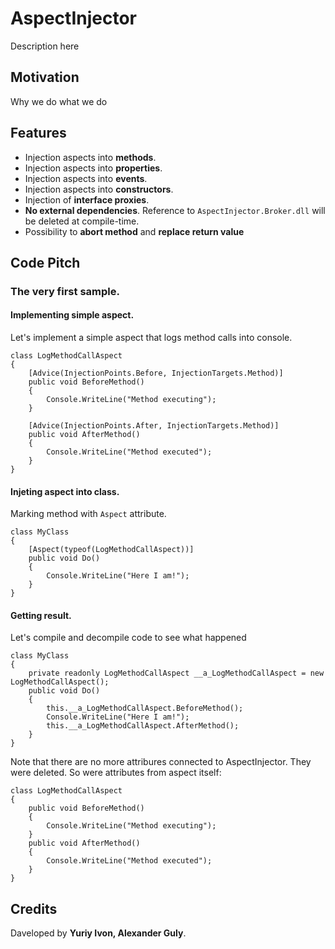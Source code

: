 AspectInjector
==========

Description here

## Motivation

Why we do what we do

## Features

* Injection aspects into **methods**.
* Injection aspects into **properties**.
* Injection aspects into **events**.
* Injection aspects into **constructors**.
* Injection of **interface proxies**.
* **No external dependencies**. Reference to `AspectInjector.Broker.dll` will be deleted at compile-time.
* Possibility to **abort method** and **replace return value**

## Code Pitch

### The very first sample.

#### Implementing simple aspect.

Let's implement a simple aspect that logs method calls into console.

	class LogMethodCallAspect
	{
		[Advice(InjectionPoints.Before, InjectionTargets.Method)]
		public void BeforeMethod()
		{
			Console.WriteLine("Method executing");
		}

		[Advice(InjectionPoints.After, InjectionTargets.Method)]
		public void AfterMethod()
		{
			Console.WriteLine("Method executed");
		}
	}

#### Injeting aspect into class.

Marking method with `Aspect` attribute.

	class MyClass
	{
		[Aspect(typeof(LogMethodCallAspect))]
		public void Do()
		{
			Console.WriteLine("Here I am!");
		}
	}

#### Getting result.

Let's compile and decompile code to see what happened

	class MyClass
	{
		private readonly LogMethodCallAspect __a_LogMethodCallAspect = new LogMethodCallAspect();
		public void Do()
		{
			this.__a_LogMethodCallAspect.BeforeMethod();
			Console.WriteLine("Here I am!");
			this.__a_LogMethodCallAspect.AfterMethod();
		}
	}

Note that there are no more attribures connected to AspectInjector. They were deleted. So were attributes from aspect itself:

	class LogMethodCallAspect
	{
		public void BeforeMethod()
		{
			Console.WriteLine("Method executing");
		}
		public void AfterMethod()
		{
			Console.WriteLine("Method executed");
		}
	}

## Credits

Daveloped by **Yuriy Ivon, Alexander Guly**.